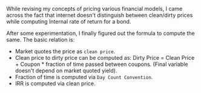 While revising my concepts of pricing various financial models, I came across the fact that internet doesn't distinguish between clean/dirty prices while computing Internal rate of return for a bond.

After some experimentation, I finally figured out the formula to compute the same. The basic relation is:

- Market quotes the price as `clean price`.
- Clean price to dirty price can be computed as: Dirty Price = Clean Price + Coupon * fraction of time passed between coupons. (Final variable doesn't depend on market quoted yield).
- Fraction of time is computed via `Day Count Convention`.
- IRR is computed via clean price.
